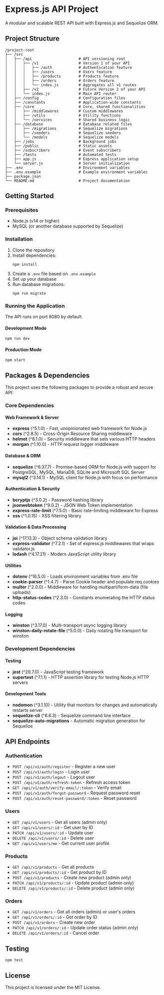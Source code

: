 # Express.js API Project

A modular and scalable REST API built with Express.js and Sequelize ORM.

## Project Structure

```
/project-root
├── /src
│   ├── /api                     # API versioning root
│   │   ├── /v1                  # Version 1 of your API
│   │   │   ├── /auth            # Authentication feature
│   │   │   ├── /users           # Users feature
│   │   │   ├── /products        # Products feature
│   │   │   ├── /orders          # Orders feature
│   │   │   └── index.js         # Aggregates all v1 routes
│   │   ├── /v2                  # Future Version 2 of your API
│   │   └── index.js             # Main API router
│   ├── /config                  # Configuration files
│   ├── /constants               # Application-wide constants
│   ├── /core                    # Core, shared functionalities
│   │   ├── /middlewares         # Custom middlewares
│   │   ├── /utils               # Utility functions
│   │   └── /services            # Shared business logic
│   ├── /database                # Database related files
│   │   ├── /migrations          # Sequelize migrations
│   │   ├── /seeders             # Sequelize seeders
│   │   └── /models              # Sequelize models
│   ├── /jobs                    # Background jobs
│   ├── /public                  # Static assets
│   ├── /subscribers             # Event subscribers
│   ├── /tests                   # Automated tests
│   ├── app.js                   # Express application setup
│   └── server.js                # Server initialization
├── .env                         # Environment variables
├── .env.example                 # Example environment variables
├── package.json
└── README.md                    # Project documentation
```

## Getting Started

### Prerequisites

- Node.js (v14 or higher)
- MySQL (or another database supported by Sequelize)

### Installation

1. Clone the repository
2. Install dependencies:
   ```
   npm install
   ```
3. Create a `.env` file based on `.env.example`
4. Set up your database
5. Run database migrations:
   ```
   npm run migrate
   ```

### Running the Application

The API runs on port 8080 by default.

#### Development Mode
```
npm run dev
```

#### Production Mode
```
npm start
```

## Packages & Dependencies

This project uses the following packages to provide a robust and secure API:

### Core Dependencies

#### **Web Framework & Server**
- **express** (^5.1.0) - Fast, unopinionated web framework for Node.js
- **cors** (^2.8.5) - Cross-Origin Resource Sharing middleware
- **helmet** (^8.1.0) - Security middleware that sets various HTTP headers
- **morgan** (^1.10.0) - HTTP request logger middleware

#### **Database & ORM**
- **sequelize** (^6.37.7) - Promise-based ORM for Node.js with support for PostgreSQL, MySQL, MariaDB, SQLite and Microsoft SQL Server
- **mysql2** (^3.14.1) - MySQL client for Node.js with focus on performance

#### **Authentication & Security**
- **bcryptjs** (^3.0.2) - Password hashing library
- **jsonwebtoken** (^9.0.2) - JSON Web Token implementation
- **express-rate-limit** (^7.5.0) - Basic rate-limiting middleware for Express
- **xss** (^1.0.15) - XSS filtering library

#### **Validation & Data Processing**
- **joi** (^17.13.3) - Object schema validation library
- **express-validator** (^7.2.1) - Set of express.js middlewares that wraps validator.js
- **lodash** (^4.17.21) - Modern JavaScript utility library

#### **Utilities**
- **dotenv** (^16.5.0) - Loads environment variables from .env file
- **cookie-parser** (^1.4.7) - Parse Cookie header and populate req.cookies
- **multer** (^2.0.0) - Middleware for handling multipart/form-data (file uploads)
- **http-status-codes** (^2.3.0) - Constants enumerating the HTTP status codes

#### **Logging**
- **winston** (^3.17.0) - Multi-transport async logging library
- **winston-daily-rotate-file** (^5.0.0) - Daily rotating file transport for winston

### Development Dependencies

#### **Testing**
- **jest** (^29.7.0) - JavaScript testing framework
- **supertest** (^7.1.1) - HTTP assertion library for testing Node.js HTTP servers

#### **Development Tools**
- **nodemon** (^3.1.10) - Utility that monitors for changes and automatically restarts server
- **sequelize-cli** (^6.6.3) - Sequelize command line interface
- **sequelize-auto-migrations** - Automatic migration generation for Sequelize

## API Endpoints

### Authentication
- `POST /api/v1/auth/register` - Register a new user
- `POST /api/v1/auth/login` - Login user
- `POST /api/v1/auth/logout` - Logout user
- `POST /api/v1/auth/refresh-token` - Refresh access token
- `GET /api/v1/auth/verify-email/:token` - Verify email
- `POST /api/v1/auth/forgot-password` - Request password reset
- `POST /api/v1/auth/reset-password/:token` - Reset password

### Users
- `GET /api/v1/users` - Get all users (admin only)
- `GET /api/v1/users/:id` - Get user by ID
- `PATCH /api/v1/users/:id` - Update user
- `DELETE /api/v1/users/:id` - Delete user
- `GET /api/v1/users/me` - Get current user profile

### Products
- `GET /api/v1/products` - Get all products
- `GET /api/v1/products/:id` - Get product by ID
- `POST /api/v1/products` - Create new product (admin only)
- `PATCH /api/v1/products/:id` - Update product (admin only)
- `DELETE /api/v1/products/:id` - Delete product (admin only)

### Orders
- `GET /api/v1/orders` - Get all orders (admin) or user's orders
- `GET /api/v1/orders/:id` - Get order by ID
- `POST /api/v1/orders` - Create new order
- `PATCH /api/v1/orders/:id` - Update order status (admin only)
- `DELETE /api/v1/orders/:id` - Cancel order

## Testing

```
npm test
```

## License

This project is licensed under the MIT License.

